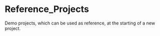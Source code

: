 # Reference_Projects
Demo projects, which can be used as reference, at the starting of a new project.
